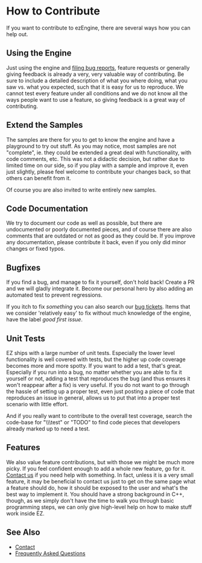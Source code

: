 # How to Contribute

If you want to contribute to ezEngine, there are several ways how you can help out.

## Using the Engine

Just using the engine and [filing bug reports](https://github.com/ezEngine/ezEngine/issues), feature requests or generally giving feedback is already a very, very valuable way of contributing. Be sure to include a detailed description of what you where doing, what you saw vs. what you expected, such that it is easy for us to reproduce. We cannot test every feature under all conditions and we do not know all the ways people want to use a feature, so giving feedback is a great way of contributing.

## Extend the Samples

The samples are there for you to get to know the engine and have a playground to try out stuff. As you may notice, most samples are not "complete", ie. they could be extended a great deal with functionality, with code comments, etc. This was not a didactic decision, but rather due to limited time on our side, so if you play with a sample and improve it, even just slightly, please feel welcome to contribute your changes back, so that others can benefit from it.

Of course you are also invited to write entirely new samples.

## Code Documentation

We try to document our code as well as possible, but there are undocumented or poorly documented pieces, and of course there are also comments that are outdated or not as good as they could be. If you improve any documentation, please contribute it back, even if you only did minor changes or fixed typos.

## Bugfixes

If you find a bug, and manage to fix it yourself, don't hold back! Create a PR and we will gladly integrate it. Become our personal hero by also adding an automated test to prevent regressions.

If you itch to fix *something* you can also search our [bug tickets](https://github.com/ezEngine/ezEngine/issues). Items that we consider 'relatively easy' to fix without much knowledge of the engine, have the label *good first issue*.

## Unit Tests

EZ ships with a large number of unit tests. Especially the lower level functionality is well covered with tests, but the higher up code coverage becomes more and more spotty. If you want to add a test, that's great. Especially if you run into a bug, no matter whether you are able to fix it yourself or not, adding a test that reproduces the bug (and thus ensures it won't reappear after a fix) is very useful. If you do not want to go through the hassle of setting up a proper test, even just posting a piece of code that reproduces an issue in general, allows us to put that into a proper test scenario with little effort.

And if you really want to contribute to the overall test coverage, search the code-base for "\\\\\\test" or "TODO" to find code pieces that developers already marked up to need a test.

## Features

We also value feature contributions, but with those we might be much more picky. If you feel confident enough to add a whole new feature, go for it. [Contact us](../contact.md) if you need help with something. In fact, unless it is a very small feature, it may be beneficial to contact us just to get on the same page what a feature should do, how it should be exposed to the user and what's the best way to implement it. You should have a strong background in C++, though, as we simply don't have the time to walk you through basic programming steps, we can only give high-level help on how to make stuff work inside EZ.

## See Also

* [Contact](../contact.md)
* [Frequently Asked Questions](faq.md)
